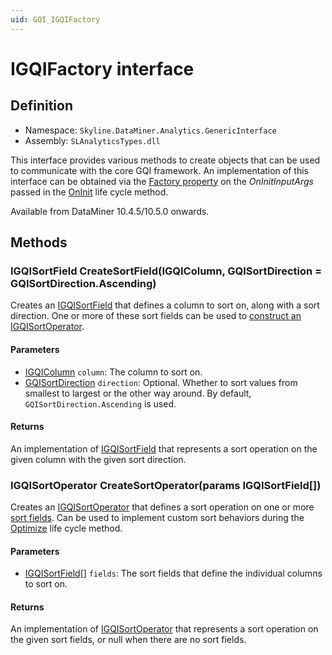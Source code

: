 ```yaml
---
uid: GQI_IGQIFactory
---
```


# IGQIFactory interface

## Definition

- Namespace: `Skyline.DataMiner.Analytics.GenericInterface`
- Assembly: `SLAnalyticsTypes.dll`

This interface provides various methods to create objects that can be used to communicate with the core GQI framework. An implementation of this interface can be obtained via the [Factory property](xref:GQI_OnInitInputArgs#properties) on the *OnInitInputArgs* passed in the [OnInit](xref:GQI_IGQIOnInit#oninitoutputargs-oninitoninitinputargs-args) life cycle method.

Available from DataMiner 10.4.5/10.5.0 onwards.<!-- RN 39136 -->

## Methods

### IGQISortField CreateSortField(IGQIColumn, GQISortDirection = GQISortDirection.Ascending)

Creates an [IGQISortField](xref:GQI_IGQISortField) that defines a column to sort on, along with a sort direction. One or more of these sort fields can be used to [construct an IGQISortOperator](#igqisortoperator-createsortoperatorparams-igqisortfield).

#### Parameters

- [IGQIColumn](xref:GQI_IGQIColumn) `column`: The column to sort on.
- [GQISortDirection](xref:GQI_GQISortDirection) `direction`: Optional. Whether to sort values from smallest to largest or the other way around. By default, `GQISortDirection.Ascending` is used.

#### Returns

An implementation of [IGQISortField](xref:GQI_IGQISortField) that represents a sort operation on the given column with the given sort direction.

### IGQISortOperator CreateSortOperator(params IGQISortField[])

Creates an [IGQISortOperator](xref:GQI_IGQISortOperator) that defines a sort operation on one or more [sort fields](xref:GQI_IGQISortField). Can be used to implement custom sort behaviors during the [Optimize](xref:GQI_IGQIOptimizableOperator#igqiquerynode-optimizeigqioperatornode-currentnode-igqicoreoperator-nextoperator) life cycle method.

#### Parameters

- [IGQISortField](xref:GQI_IGQISortField)[] `fields`: The sort fields that define the individual columns to sort on.

#### Returns

An implementation of [IGQISortOperator](xref:GQI_IGQISortOperator) that represents a sort operation on the given sort fields, or null when there are no sort fields.
